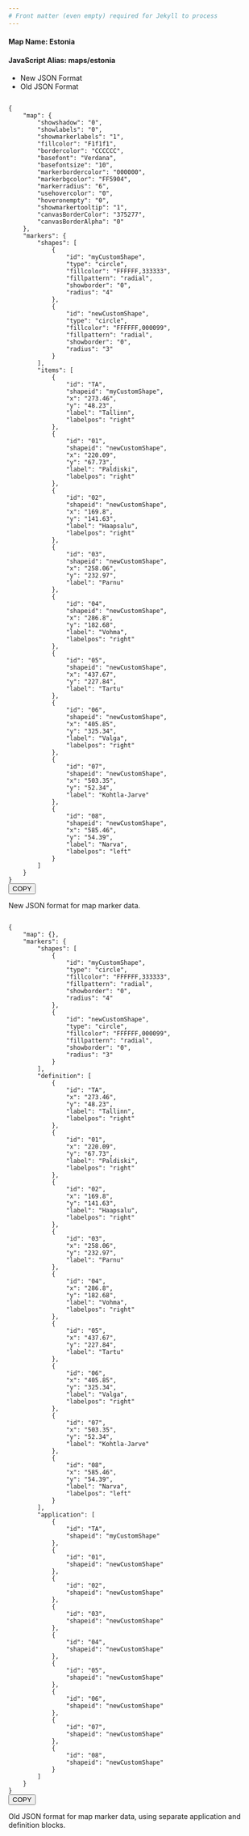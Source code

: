```yaml
---
# Front matter (even empty) required for Jekyll to process
---
```


#### Map Name: Estonia

#### JavaScript Alias: maps/estonia


<div class="code-wrapper">
<ul class='code-tabs'>
    <li class='active'>
        <a data-toggle='new-json'>New JSON Format</a>
    </li>
    <li>
        <a data-toggle='old-json'>Old JSON Format</a>
    </li>
</ul>
<div class='tab-content'>
    
<div class='tab new-json-tab active'>
<pre><code class="language-json">
{
    "map": {
        "showshadow": "0",
        "showlabels": "0",
        "showmarkerlabels": "1",
        "fillcolor": "F1f1f1",
        "bordercolor": "CCCCCC",
        "basefont": "Verdana",
        "basefontsize": "10",
        "markerbordercolor": "000000",
        "markerbgcolor": "FF5904",
        "markerradius": "6",
        "usehovercolor": "0",
        "hoveronempty": "0",
        "showmarkertooltip": "1",
        "canvasBorderColor": "375277",
        "canvasBorderAlpha": "0"
    },
    "markers": {
        "shapes": [
            {
                "id": "myCustomShape",
                "type": "circle",
                "fillcolor": "FFFFFF,333333",
                "fillpattern": "radial",
                "showborder": "0",
                "radius": "4"
            },
            {
                "id": "newCustomShape",
                "type": "circle",
                "fillcolor": "FFFFFF,000099",
                "fillpattern": "radial",
                "showborder": "0",
                "radius": "3"
            }
        ],
        "items": [
            {
                "id": "TA",
                "shapeid": "myCustomShape",
                "x": "273.46",
                "y": "48.23",
                "label": "Tallinn",
                "labelpos": "right"
            },
            {
                "id": "01",
                "shapeid": "newCustomShape",
                "x": "220.09",
                "y": "67.73",
                "label": "Paldiski",
                "labelpos": "right"
            },
            {
                "id": "02",
                "shapeid": "newCustomShape",
                "x": "169.8",
                "y": "141.63",
                "label": "Haapsalu",
                "labelpos": "right"
            },
            {
                "id": "03",
                "shapeid": "newCustomShape",
                "x": "258.06",
                "y": "232.97",
                "label": "Parnu"
            },
            {
                "id": "04",
                "shapeid": "newCustomShape",
                "x": "286.8",
                "y": "182.68",
                "label": "Vohma",
                "labelpos": "right"
            },
            {
                "id": "05",
                "shapeid": "newCustomShape",
                "x": "437.67",
                "y": "227.84",
                "label": "Tartu"
            },
            {
                "id": "06",
                "shapeid": "newCustomShape",
                "x": "405.85",
                "y": "325.34",
                "label": "Valga",
                "labelpos": "right"
            },
            {
                "id": "07",
                "shapeid": "newCustomShape",
                "x": "503.35",
                "y": "52.34",
                "label": "Kohtla-Jarve"
            },
            {
                "id": "08",
                "shapeid": "newCustomShape",
                "x": "585.46",
                "y": "54.39",
                "label": "Narva",
                "labelpos": "left"
            }
        ]
    }
}
</code><button class='btn btn-outline-secondary btn-copy' title='Copy to clipboard'>COPY</button>
</pre>


<p class='text-success'>New JSON format for map marker data.</p>

</div>
<div class='tab old-json-tab'>
<pre><code class="language-json">
{
    "map": {},
    "markers": {
        "shapes": [
            {
                "id": "myCustomShape",
                "type": "circle",
                "fillcolor": "FFFFFF,333333",
                "fillpattern": "radial",
                "showborder": "0",
                "radius": "4"
            },
            {
                "id": "newCustomShape",
                "type": "circle",
                "fillcolor": "FFFFFF,000099",
                "fillpattern": "radial",
                "showborder": "0",
                "radius": "3"
            }
        ],
        "definition": [
            {
                "id": "TA",
                "x": "273.46",
                "y": "48.23",
                "label": "Tallinn",
                "labelpos": "right"
            },
            {
                "id": "01",
                "x": "220.09",
                "y": "67.73",
                "label": "Paldiski",
                "labelpos": "right"
            },
            {
                "id": "02",
                "x": "169.8",
                "y": "141.63",
                "label": "Haapsalu",
                "labelpos": "right"
            },
            {
                "id": "03",
                "x": "258.06",
                "y": "232.97",
                "label": "Parnu"
            },
            {
                "id": "04",
                "x": "286.8",
                "y": "182.68",
                "label": "Vohma",
                "labelpos": "right"
            },
            {
                "id": "05",
                "x": "437.67",
                "y": "227.84",
                "label": "Tartu"
            },
            {
                "id": "06",
                "x": "405.85",
                "y": "325.34",
                "label": "Valga",
                "labelpos": "right"
            },
            {
                "id": "07",
                "x": "503.35",
                "y": "52.34",
                "label": "Kohtla-Jarve"
            },
            {
                "id": "08",
                "x": "585.46",
                "y": "54.39",
                "label": "Narva",
                "labelpos": "left"
            }
        ],
        "application": [
            {
                "id": "TA",
                "shapeid": "myCustomShape"
            },
            {
                "id": "01",
                "shapeid": "newCustomShape"
            },
            {
                "id": "02",
                "shapeid": "newCustomShape"
            },
            {
                "id": "03",
                "shapeid": "newCustomShape"
            },
            {
                "id": "04",
                "shapeid": "newCustomShape"
            },
            {
                "id": "05",
                "shapeid": "newCustomShape"
            },
            {
                "id": "06",
                "shapeid": "newCustomShape"
            },
            {
                "id": "07",
                "shapeid": "newCustomShape"
            },
            {
                "id": "08",
                "shapeid": "newCustomShape"
            }
        ]
    }
}
</code><button class='btn btn-outline-secondary btn-copy' title='Copy to clipboard'>COPY</button>
</pre>


<p class='text-success'>Old JSON format for map marker data, using separate application and definition blocks.</p>

</div>
    
</div>
</div>
